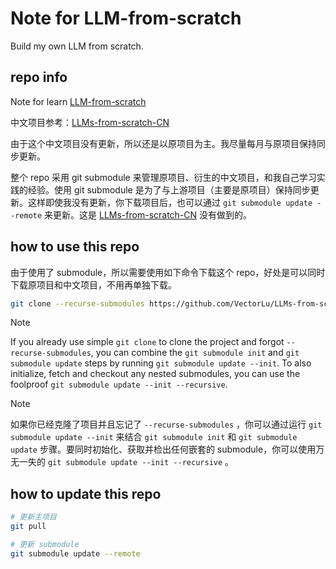 # Note for LLM-from-scratch

Build my own LLM from scratch.

## repo info

Note for learn [LLM-from-scratch](https://github.com/rasbt/LLMs-from-scratch#)

中文项目参考：[LLMs-from-scratch-CN](https://github.com/MLNLP-World/LLMs-from-scratch-CN)

由于这个中文项目没有更新，所以还是以原项目为主。我尽量每月与原项目保持同步更新。



整个 repo 采用 git submodule 来管理原项目、衍生的中文项目，和我自己学习实践的经验。使用 git submodule 是为了与上游项目（主要是原项目）保持同步更新。这样即使我没有更新，你下载项目后，也可以通过 `git submodule update --remote` 来更新。这是 [LLMs-from-scratch-CN](https://github.com/MLNLP-World/LLMs-from-scratch-CN) 没有做到的。

## how to use this repo

由于使用了 submodule，所以需要使用如下命令下载这个 repo，好处是可以同时下载原项目和中文项目，不用再单独下载。

```bash
git clone --recurse-submodules https://github.com/VectorLu/LLMs-from-scratch-note
```

> [!NOTE] 
> If you already use simple `git clone` to clone the project and forgot `--recurse-submodules`, you can combine the `git submodule init` and `git submodule update` steps by running `git submodule update --init`. To also initialize, fetch and checkout any nested submodules, you can use the foolproof `git submodule update --init --recursive`.

> [!NOTE] 
> 如果你已经克隆了项目并且忘记了 `--recurse-submodules` ，你可以通过运行 `git submodule update --init` 来结合 `git submodule init` 和 `git submodule update` 步骤。要同时初始化、获取并检出任何嵌套的 submodule，你可以使用万无一失的 `git submodule update --init --recursive` 。


## how to update this repo

```bash
# 更新主项目
git pull

# 更新 submodule
git submodule update --remote
```


